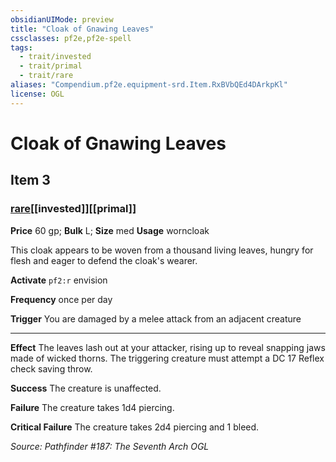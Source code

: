 ```yaml
---
obsidianUIMode: preview
title: "Cloak of Gnawing Leaves"
cssclasses: pf2e,pf2e-spell
tags:
  - trait/invested
  - trait/primal
  - trait/rare
aliases: "Compendium.pf2e.equipment-srd.Item.RxBVbQEd4DArkpKl"
license: OGL
---
```

# Cloak of Gnawing Leaves
## Item 3
### [rare](rare "Rare Rarity Trait")[[invested]][[primal]]


**Price** 60 gp; 
**Bulk** L; **Size** med
**Usage** worncloak

This cloak appears to be woven from a thousand living leaves, hungry for flesh and eager to defend the cloak's wearer.

**Activate** `pf2:r` envision

**Frequency** once per day

**Trigger** You are damaged by a melee attack from an adjacent creature

* * *

**Effect** The leaves lash out at your attacker, rising up to reveal snapping jaws made of wicked thorns. The triggering creature must attempt a DC 17 Reflex check saving throw.

**Success** The creature is unaffected.

**Failure** The creature takes 1d4 piercing.

**Critical Failure** The creature takes 2d4 piercing and 1 bleed.

*Source: Pathfinder #187: The Seventh Arch*
*OGL*